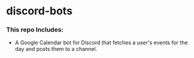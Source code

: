 # discord-bots
 
### This repo Includes:
- A Google Calendar bot for Discord that fetches a user's events for the day and posts them to a channel.